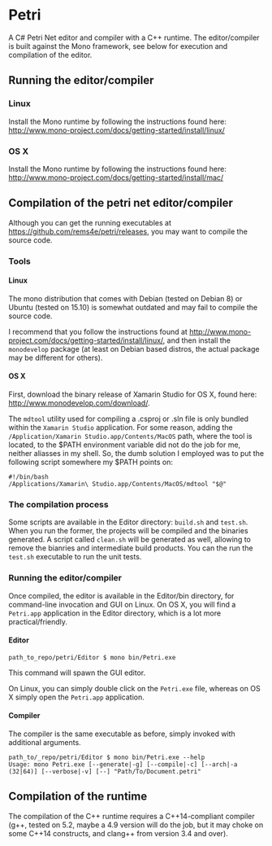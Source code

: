 # Petri

A C# Petri Net editor and compiler with a C++ runtime. The editor/compiler is built against the Mono framework, see below for execution and compilation of the editor.

## Running the editor/compiler
### Linux
Install the Mono runtime by following the instructions found here: http://www.mono-project.com/docs/getting-started/install/linux/

### OS X
Install the Mono runtime by following the instructions found here: http://www.mono-project.com/docs/getting-started/install/mac/

## Compilation of the petri net editor/compiler
Although you can get the running executables at https://github.com/rems4e/petri/releases, you may want to compile the source code.

### Tools
#### Linux
The mono distribution that comes with Debian (tested on Debian 8) or Ubuntu (tested on 15.10) is somewhat outdated and may fail to compile the source code.

I recommend that you follow the instructions found at http://www.mono-project.com/docs/getting-started/install/linux/, and then install the `monodevelop` package (at least on Debian based distros, the actual package may be different for others).

#### OS X
First, download the binary release of Xamarin Studio for OS X, found here: http://www.monodevelop.com/download/.

The `mdtool` utility used for compiling a .csproj or .sln file is only bundled within the `Xamarin Studio` application. For some reason, adding the `/Application/Xamarin Studio.app/Contents/MacOS` path, where the tool is located, to the $PATH environment variable did not do the job for me, neither aliasses in my shell. So, the dumb solution I employed was to put the following script somewhere my $PATH points on:
```
#!/bin/bash
/Applications/Xamarin\ Studio.app/Contents/MacOS/mdtool "$@"
```


### The compilation process
Some scripts are available in the Editor directory: `build.sh` and `test.sh`. When you run the former, the projects will be compiled and the binaries generated. A script called `clean.sh` will be generated as well, allowing to remove the bianries and intermediate build products.
You can the run the `test.sh` executable to run the unit tests.

### Running the editor/compiler
Once compiled, the editor is available in the Editor/bin directory, for command-line invocation and GUI on Linux.
On OS X, you will find a `Petri.app` application in the Editor directory, which is a lot more practical/friendly.

#### Editor
```
path_to_repo/petri/Editor $ mono bin/Petri.exe
```

This command will spawn the GUI editor.

On Linux, you can simply double click on the `Petri.exe` file, whereas on OS X simply open the `Petri.app` application.

#### Compiler
The compiler is the same executable as before, simply invoked with additional arguments.
```
path_to/_repo/petri/Editor $ mono bin/Petri.exe --help
Usage: mono Petri.exe [--generate|-g] [--compile|-c] [--arch|-a (32|64)] [--verbose|-v] [--] "Path/To/Document.petri"
```

## Compilation of the runtime
The compilation of the C++ runtime requires a C++14-compliant compiler (g++, tested on 5.2, maybe a 4.9 version will do the job, but it may choke on some C++14 constructs, and clang++ from version 3.4 and over).

